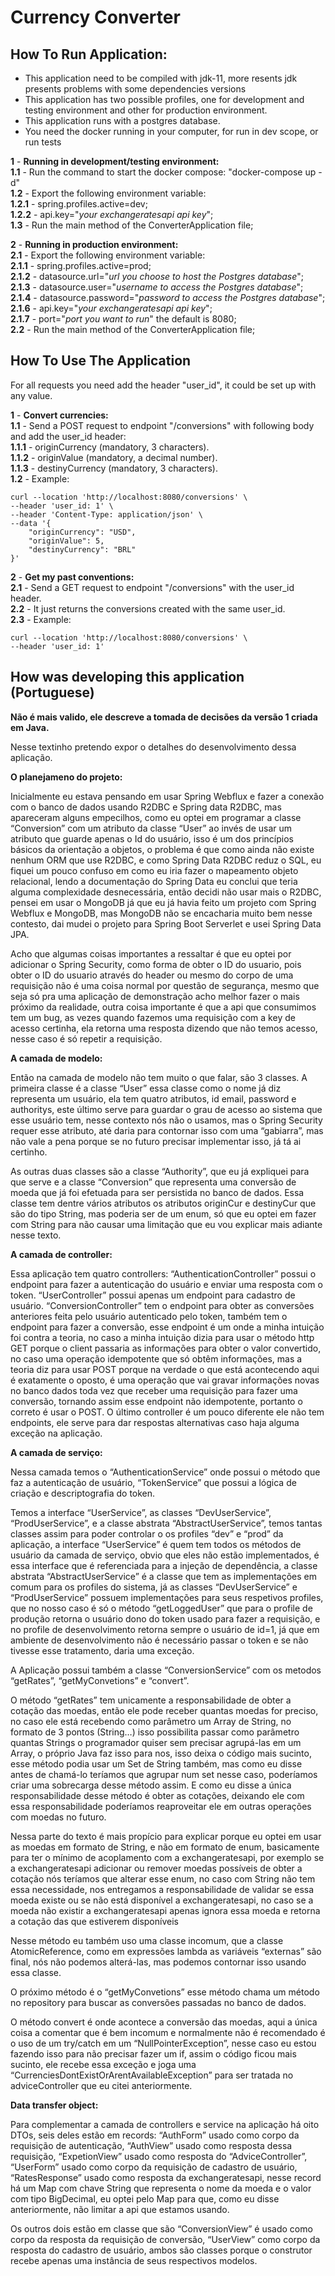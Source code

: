 # Currency Converter

## How To Run Application:
* This application need to be compiled with jdk-11, more resents jdk presents problems with some dependencies versions
* This application has two possible profiles, one for development and testing environment and other for production environment.
* This application runs with a postgres database.
* You need the docker running in your computer, for run in dev scope, or run tests

**1** - **Running in development/testing environment:**  
**1.1** - Run the command to start the docker compose: "docker-compose up -d"  
**1.2** - Export the following environment variable:  
**1.2.1** - spring.profiles.active=dev;  
**1.2.2** - api.key="*your exchangeratesapi api key*";  
**1.3** - Run the main method of the ConverterApplication file;

**2** - **Running in production environment:**  
**2.1** - Export the following environment variable:  
**2.1.1** - spring.profiles.active=prod;  
**2.1.2** - datasource.url="*url you choose to host the Postgres database*";  
**2.1.3** - datasource.user="*username to access the Postgres database*";  
**2.1.4** - datasource.password="*password to access the Postgres database*";  
**2.1.6** - api.key="*your exchangeratesapi api key*";  
**2.1.7** - port="*port you want to run*" the default is 8080;  
**2.2** - Run the main method of the ConverterApplication file;

## How To Use The Application
For all requests you need add the header "user_id", it could be set up with any value.

**1** - **Convert currencies:**  
**1.1** - Send a POST request to endpoint "/conversions" with following body and add the user_id header:  
**1.1.1** - originCurrency (mandatory, 3 characters).  
**1.1.2** - originValue (mandatory, a decimal number).  
**1.1.3** - destinyCurrency (mandatory, 3 characters).  
**1.2** - Example:

```shell
curl --location 'http://localhost:8080/conversions' \
--header 'user_id: 1' \
--header 'Content-Type: application/json' \
--data '{
    "originCurrency": "USD",
    "originValue": 5,
    "destinyCurrency": "BRL"
}'
```

**2** - **Get my past conventions:**  
**2.1** - Send a GET request to endpoint "/conversions" with the user_id header.  
**2.2** - It just returns the conversions created with the same user_id.  
**2.3** - Example:  

```shell
curl --location 'http://localhost:8080/conversions' \
--header 'user_id: 1'
```

## How was developing this application (Portuguese) 
**Não é mais valido, ele descreve a tomada de decisões da versão 1 criada em Java.**

Nesse textinho pretendo expor o detalhes do desenvolvimento dessa aplicação.

**O planejameno do projeto:**

Inicialmente eu estava pensando em usar Spring Webflux e fazer a conexão com o banco de dados usando R2DBC e Spring data R2DBC, mas apareceram alguns empecilhos, como eu optei em programar a classe “Conversion” com um atributo da classe “User” ao invés de usar um atributo que guarde apenas o Id do usuário, isso é um dos princípios básicos da orientação a objetos, o problema é que como ainda não existe nenhum ORM que use R2DBC, e como Spring Data R2DBC reduz o SQL, eu fiquei um pouco confuso em como eu iria fazer o mapeamento objeto relacional, lendo a documentação do Spring Data eu conclui que teria alguma complexidade desnecessária, então decidi não usar mais o R2DBC, pensei em usar o MongoDB já que eu já havia feito um projeto com Spring Webflux e MongoDB, mas MongoDB não se encacharia muito bem nesse contesto, dai mudei o projeto para Spring Boot Serverlet e usei Spring Data JPA.

Acho que algumas coisas importantes a ressaltar é que eu optei por adicionar o Spring Security, como forma de obter o ID do usuario, pois obter o ID do usuario através do header ou mesmo do corpo de uma requisição não é uma coisa normal por questão de segurança, mesmo que seja só pra uma aplicação de demonstração acho melhor fazer o mais próximo da realidade, outra coisa importante é que a api que consumimos tem um bug, as vezes quando fazemos uma requisição com a key de acesso certinha, ela retorna uma resposta dizendo que não temos acesso, nesse caso é só repetir a requisição. 

**A camada de modelo:**

Então na camada de modelo não tem muito o que falar, são 3 classes. A primeira classe é a classe “User” essa classe como o nome já diz representa um usuário, ela tem quatro atributos, id email, password e authoritys, este último serve para guardar o grau de acesso ao sistema que esse usuário tem, nesse contexto nós não o usamos, mas o Spring Security requer esse atributo, até daria para contornar isso com uma “gabiarra”, mas não vale a pena porque se no futuro precisar implementar isso, já tá ai certinho.

As outras duas classes são a classe “Authority”, que eu já expliquei para que serve e a classe “Conversion” que representa uma conversão de moeda que já foi efetuada para ser persistida no banco de dados. Essa classe tem dentre vários atributos os atributos originCur e destinyCur que são do tipo String, mas poderia ser de um enum, só que eu optei em fazer com String para não causar uma limitação que eu vou explicar mais adiante nesse texto.

**A camada de controller:**

Essa aplicação tem quatro controllers: “AuthenticationController” possui o endpoint para fazer a autenticação do usuário e enviar uma resposta com o token. “UserController” possui apenas um endpoint para cadastro de usuário. “ConversionController” tem o endpoint para obter as conversões anteriores feita pelo usuário autenticado pelo token, também tem o endpoint para fazer a conversão, esse endpoint é um onde a minha intuição foi contra a teoria, no caso a minha intuição dizia para usar o método http GET porque o client passaria as informações para obter o valor convertido, no caso uma operação idempotente que só obtêm informações, mas a teoria diz para usar POST porque na verdade o que está acontecendo aqui é exatamente o oposto, é uma operação que vai gravar informações novas no banco dados toda vez que receber uma requisição para fazer uma conversão, tornando assim esse endpoint não idempotente, portanto o correto é usar o POST. O último controller é um pouco diferente ele não tem endpoints, ele serve para dar respostas alternativas caso haja alguma exceção na aplicação.

**A camada de serviço:**

Nessa camada temos o “AuthenticationService” onde possui o método que faz a autenticação de usuário, “TokenService” que possui a lógica de criação e descriptografia do token.

Temos a interface “UserService”, as classes “DevUserService”, “ProdUserService”, e a classe abstrata “AbstractUserService”, temos tantas classes assim para poder controlar o os profiles “dev” e “prod” da aplicação, a interface “UserService” é quem tem todos os métodos de usuário da camada de serviço, obvio que eles não estão implementados, é essa interface que é referenciada para a injeção de dependência, a classe abstrata “AbstractUserService” é a classe que tem as implementações em comum para os profiles do sistema, já as classes “DevUserService” e “ProdUserService” possuem implementações para seus respetivos profiles, que no nosso caso é só o método “getLoggedUser” que para o profile de produção retorna o usuário dono do token usado para fazer a requisição, e no profile de desenvolvimento retorna sempre o usuário de id=1, já que em ambiente de desenvolvimento não é necessário passar o token e se não tivesse esse tratamento, daria uma exceção.

A Aplicação possui também a classe “ConversionService” com os metodos “getRates”, “getMyConvetions” e “convert”.

O método “getRates” tem unicamente a responsabilidade de obter a cotação das moedas, então ele pode receber quantas moedas for preciso, no caso ele está recebendo como parâmetro um Array de String, no formato de 3 pontos (String…) isso possibilita passar como parâmetro quantas Strings o programador quiser sem precisar agrupá-las em um Array, o próprio Java faz isso para nos, isso deixa o código mais sucinto, esse método podia usar um Set de String também, mas como eu disse antes de chamá-lo teríamos que agrupar num set nesse caso, poderíamos criar uma sobrecarga desse método assim. E como eu disse a única responsabilidade desse método é obter as cotações, deixando ele com essa responsabilidade poderíamos reaproveitar ele em outras operações com moedas no futuro.

Nessa parte do texto é mais propício para explicar porque eu optei em usar as moedas em formato de String, e não em formato de enum, basicamente para ter o mínimo de acoplamento com a exchangeratesapi, por exemplo se a exchangeratesapi adicionar ou remover moedas possíveis de obter a cotação nós teríamos que alterar esse enum, no caso com String não tem essa necessidade, nos entregamos a responsabilidade de validar se essa moeda existe ou se não está disponível a exchangeratesapi, no caso se a moeda não existir a exchangeratesapi apenas ignora essa moeda e retorna a cotação das que estiverem disponíveis

Nesse método eu também uso uma classe incomum, que a classe AtomicReference, como em expressões lambda as variáveis “externas” são final, nós não podemos alterá-las, mas podemos contornar isso usando essa classe.

O próximo método é o “getMyConvetions” esse método chama um método no repository para buscar as conversões passadas no banco de dados.

O método convert é onde acontece a conversão das moedas, aqui a única coisa a comentar que é bem incomum e normalmente não é recomendado é o uso de um try/catch em um “NullPointerException”, nesse caso eu estou fazendo isso para não precisar fazer um if, assim o código ficou mais sucinto, ele recebe essa exceção e joga uma “CurrenciesDontExistOrArentAvailableException” para ser tratada no adviceController que eu citei anteriormente.

**Data transfer object:**

Para complementar a camada de controllers e service na aplicação há oito DTOs, seis deles estão em records: “AuthForm” usado como corpo da requisição de autenticação, “AuthView” usado como resposta dessa requisição, “ExpetionView” usado como resposta do “AdviceController”, “UserForm” usado como corpo da requisição de cadastro de usuário, “RatesResponse” usado como resposta da exchangeratesapi, nesse record há um Map com chave String que representa o nome da moeda e o valor com tipo BigDecimal, eu optei pelo Map para que, como eu disse anteriormente, não limitar a api que estamos usando.

Os outros dois estão em classe que são “ConversionView” é usado como corpo da resposta da requisição de conversão, “UserView” como corpo da resposta do cadastro de usuário, ambos são classes porque o construtor recebe apenas uma instância de seus respectivos modelos.
